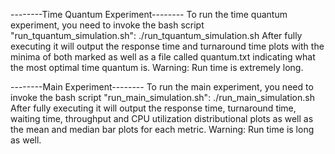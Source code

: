 --------Time Quantum Experiment--------
    To run the time quantum experiment, you need to invoke the bash script "run_tquantum_simulation.sh":
        ./run_tquantum_simulation.sh
    After fully executing it will output the response time and turnaround time plots with the minima of both marked as well as a file called quantum.txt indicating what the most optimal time quantum is.
    Warning: Run time is extremely long.

--------Main Experiment--------
    To run the main experiment, you need to invoke the bash script "run_main_simulation.sh":
        ./run_main_simulation.sh
    After fully executing it will output the response time, turnaround time, waiting time, throughput and CPU utilization distributional plots as well as the mean and median bar plots for each metric.
    Warning: Run time is long as well.